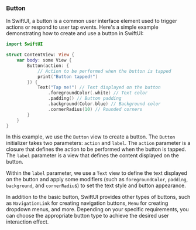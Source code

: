 ### Button

In SwiftUI, a button is a common user interface element used to trigger actions or respond to user tap events. Here's a simple example demonstrating how to create and use a button in SwiftUI:

```swift
import SwiftUI

struct ContentView: View {
    var body: some View {
        Button(action: {
            // Action to be performed when the button is tapped
            print("Button tapped!")
        }) {
            Text("Tap me!") // Text displayed on the button
                .foregroundColor(.white) // Text color
                .padding() // Button padding
                .background(Color.blue) // Background color
                .cornerRadius(10) // Rounded corners
        }
    }
}
```

In this example, we use the ``Button`` view to create a button. The ``Button`` initializer takes two parameters: ``action`` and ``label``. The ``action`` parameter is a closure that defines the action to be performed when the button is tapped. The ``label`` parameter is a view that defines the content displayed on the button.

Within the ``label`` parameter, we use a ``Text`` view to define the text displayed on the button and apply some modifiers (such as ``foregroundColor``, ``padding``, ``background``, and ``cornerRadiu``s) to set the text style and button appearance.

In addition to the basic button, SwiftUI provides other types of buttons, such as ``NavigationLink`` for creating navigation buttons, ``Menu`` for creating dropdown menus, and more. Depending on your specific requirements, you can choose the appropriate button type to achieve the desired user interaction effect.